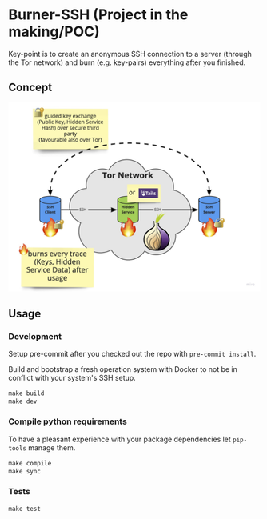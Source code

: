 # Burner-SSH (Project in the making/POC)

Key-point is to create an anonymous SSH connection to a server (through the Tor network) and burn (e.g. key-pairs) everything after you finished.

## Concept

![Burner-SSH concept](docs/BurnerSSH.png)

## Usage

### Development

Setup pre-commit after you checked out the repo with `pre-commit install`.

Build and bootstrap a fresh operation system with Docker to not be in conflict with 
your system's SSH setup.

```shell
make build
make dev
```

### Compile python requirements

To have a pleasant experience with your package dependencies let `pip-tools` manage them.

```shell
make compile
make sync
```

### Tests

```shell
make test
```
